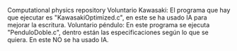 Computational physics repository
Voluntario Kawasaki: El programa que hay que ejecutar es "KawasakiOptimized.c", en este se ha usado IA para mejorar la escritura.
Voluntario péndulo: En este programa se ejecuta "PenduloDoble.c", dentro están las especificaciones según lo que se quiera. En este NO se ha usado IA.